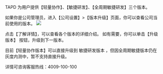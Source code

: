 TAPD 为用户提供【轻量协作】、【敏捷研发】、【全周期敏捷研发】三个版本。 

如果你是公司管理员，进入【公司设置】>【版本升级】页面，你可以查看公司当前使用的版本。 
![](https://main.qcloudimg.com/raw/b3910acbd5b68a815ce1f893f85576ad.png)

点击【了解详情】，可以查看各个版本的详细介绍。 如有需要，你可以单击【升级版本】 按钮，升级到下一版本。 
 
目前【轻量协作版本】可以直接升级到 敏捷研发版本 ，但因全周期敏捷版本仍在灰度内测中，暂不支持直接升级。 
 
详情可咨询客服热线：4009-100-100